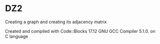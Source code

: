 # DZ2
Creating a graph and creating its adjacency matrix

Created and compiled with Code::Blocks 17.12 GNU GCC Compiler 5.1.0. on C language
